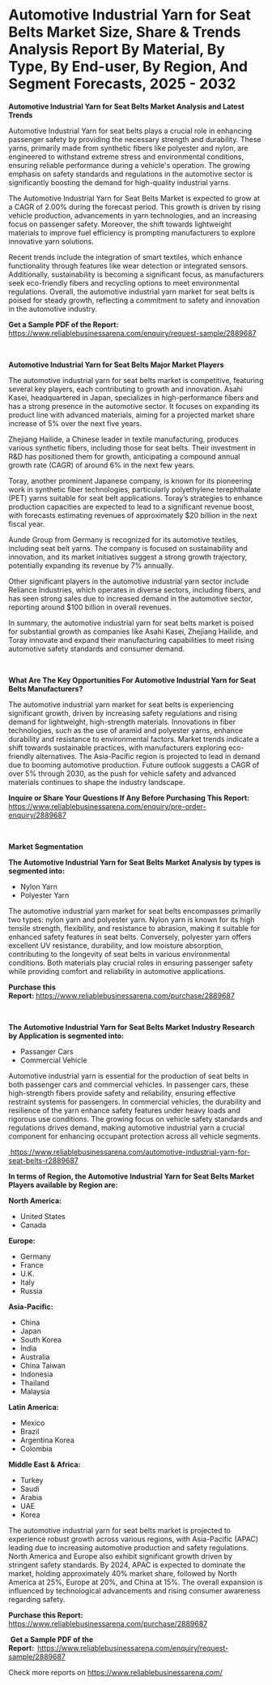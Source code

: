 <p><h1>Automotive Industrial Yarn for Seat Belts Market Size, Share & Trends Analysis Report By Material, By Type, By End-user, By Region, And Segment Forecasts, 2025 - 2032</h1></p><p><strong>Automotive Industrial Yarn for Seat Belts Market Analysis and Latest Trends</strong></p>
<p><p>Automotive Industrial Yarn for seat belts plays a crucial role in enhancing passenger safety by providing the necessary strength and durability. These yarns, primarily made from synthetic fibers like polyester and nylon, are engineered to withstand extreme stress and environmental conditions, ensuring reliable performance during a vehicle's operation. The growing emphasis on safety standards and regulations in the automotive sector is significantly boosting the demand for high-quality industrial yarns.</p><p>The Automotive Industrial Yarn for Seat Belts Market is expected to grow at a CAGR of 2.00% during the forecast period. This growth is driven by rising vehicle production, advancements in yarn technologies, and an increasing focus on passenger safety. Moreover, the shift towards lightweight materials to improve fuel efficiency is prompting manufacturers to explore innovative yarn solutions. </p><p>Recent trends include the integration of smart textiles, which enhance functionality through features like wear detection or integrated sensors. Additionally, sustainability is becoming a significant focus, as manufacturers seek eco-friendly fibers and recycling options to meet environmental regulations. Overall, the automotive industrial yarn market for seat belts is poised for steady growth, reflecting a commitment to safety and innovation in the automotive industry.</p></p>
<p><strong>Get a Sample PDF of the Report:&nbsp;</strong> <a href="https://www.reliablebusinessarena.com/enquiry/request-sample/2889687?utm_campaign=2645&utm_medium=2&utm_source=Github&utm_content=ia&utm_term=14032025&utm_id=automotive-industrial-yarn-for-seat-belts">https://www.reliablebusinessarena.com/enquiry/request-sample/2889687</a></p>
<p>&nbsp;</p>
<p><strong>Automotive Industrial Yarn for Seat Belts Major Market Players</strong></p>
<p><p>The automotive industrial yarn for seat belts market is competitive, featuring several key players, each contributing to growth and innovation. Asahi Kasei, headquartered in Japan, specializes in high-performance fibers and has a strong presence in the automotive sector. It focuses on expanding its product line with advanced materials, aiming for a projected market share increase of 5% over the next five years.</p><p>Zhejiang Hailide, a Chinese leader in textile manufacturing, produces various synthetic fibers, including those for seat belts. Their investment in R&D has positioned them for growth, anticipating a compound annual growth rate (CAGR) of around 6% in the next few years.</p><p>Toray, another prominent Japanese company, is known for its pioneering work in synthetic fiber technologies, particularly polyethylene terephthalate (PET) yarns suitable for seat belt applications. Toray’s strategies to enhance production capacities are expected to lead to a significant revenue boost, with forecasts estimating revenues of approximately $20 billion in the next fiscal year.</p><p>Aunde Group from Germany is recognized for its automotive textiles, including seat belt yarns. The company is focused on sustainability and innovation, and its market initiatives suggest a strong growth trajectory, potentially expanding its revenue by 7% annually.</p><p>Other significant players in the automotive industrial yarn sector include Reliance Industries, which operates in diverse sectors, including fibers, and has seen strong sales due to increased demand in the automotive sector, reporting around $100 billion in overall revenues.</p><p>In summary, the automotive industrial yarn for seat belts market is poised for substantial growth as companies like Asahi Kasei, Zhejiang Hailide, and Toray innovate and expand their manufacturing capabilities to meet rising automotive safety standards and consumer demand.</p></p>
<p>&nbsp;</p>
<p><strong>What Are The Key Opportunities For Automotive Industrial Yarn for Seat Belts Manufacturers?</strong></p>
<p><p>The automotive industrial yarn market for seat belts is experiencing significant growth, driven by increasing safety regulations and rising demand for lightweight, high-strength materials. Innovations in fiber technologies, such as the use of aramid and polyester yarns, enhance durability and resistance to environmental factors. Market trends indicate a shift towards sustainable practices, with manufacturers exploring eco-friendly alternatives. The Asia-Pacific region is projected to lead in demand due to booming automotive production. Future outlook suggests a CAGR of over 5% through 2030, as the push for vehicle safety and advanced materials continues to shape the industry landscape.</p></p>
<p><strong>Inquire or Share Your Questions If Any Before Purchasing This Report:</strong> <a href="https://www.reliablebusinessarena.com/enquiry/pre-order-enquiry/2889687?utm_campaign=2645&utm_medium=2&utm_source=Github&utm_content=ia&utm_term=14032025&utm_id=automotive-industrial-yarn-for-seat-belts">https://www.reliablebusinessarena.com/enquiry/pre-order-enquiry/2889687</a></p>
<p>&nbsp;</p>
<p><strong>Market Segmentation</strong></p>
<p><strong>The Automotive Industrial Yarn for Seat Belts Market Analysis by types is segmented into:</strong></p>
<p><ul><li>Nylon Yarn</li><li>Polyester Yarn</li></ul></p>
<p><p>The automotive industrial yarn market for seat belts encompasses primarily two types: nylon yarn and polyester yarn. Nylon yarn is known for its high tensile strength, flexibility, and resistance to abrasion, making it suitable for enhanced safety features in seat belts. Conversely, polyester yarn offers excellent UV resistance, durability, and low moisture absorption, contributing to the longevity of seat belts in various environmental conditions. Both materials play crucial roles in ensuring passenger safety while providing comfort and reliability in automotive applications.</p></p>
<p><strong>Purchase this Report:&nbsp;</strong><a href="https://www.reliablebusinessarena.com/purchase/2889687?utm_campaign=2645&utm_medium=2&utm_source=Github&utm_content=ia&utm_term=14032025&utm_id=automotive-industrial-yarn-for-seat-belts">https://www.reliablebusinessarena.com/purchase/2889687</a></p>
<p>&nbsp;</p>
<p><strong>The Automotive Industrial Yarn for Seat Belts Market Industry Research by Application is segmented into:</strong></p>
<p><ul><li>Passanger Cars</li><li>Commercial Vehicle</li></ul></p>
<p><p>Automotive industrial yarn is essential for the production of seat belts in both passenger cars and commercial vehicles. In passenger cars, these high-strength fibers provide safety and reliability, ensuring effective restraint systems for passengers. In commercial vehicles, the durability and resilience of the yarn enhance safety features under heavy loads and rigorous use conditions. The growing focus on vehicle safety standards and regulations drives demand, making automotive industrial yarn a crucial component for enhancing occupant protection across all vehicle segments.</p></p>
<p><a href="https://www.reliablebusinessarena.com/automotive-industrial-yarn-for-seat-belts-r2889687?utm_campaign=2645&utm_medium=2&utm_source=Github&utm_content=ia&utm_term=14032025&utm_id=automotive-industrial-yarn-for-seat-belts">&nbsp;https://www.reliablebusinessarena.com/automotive-industrial-yarn-for-seat-belts-r2889687</a></p>
<p><strong>In terms of Region, the Automotive Industrial Yarn for Seat Belts Market Players available by Region are:</strong></p>
<p>
    <p> <strong> North America: </strong>
        <ul>
            <li>United States</li>
            <li>Canada</li>
        </ul>
        </p> 
    <p> <strong> Europe: </strong>
        <ul>
            <li>Germany</li>
            <li>France</li>
            <li>U.K.</li>
            <li>Italy</li>
            <li>Russia</li>
        </ul>
        </p> 
    <p> <strong> Asia-Pacific: </strong>
        <ul>
            <li>China</li>
            <li>Japan</li>
            <li>South Korea</li>
            <li>India</li>
            <li>Australia</li>
            <li>China Taiwan</li>
            <li>Indonesia</li>
            <li>Thailand</li>
            <li>Malaysia</li>
        </ul>
        </p> 
    <p> <strong> Latin America: </strong>
        <ul>
            <li>Mexico</li>
            <li>Brazil</li>
            <li>Argentina Korea</li>
            <li>Colombia</li>
        </ul>
        </p> 
    <p> <strong> Middle East & Africa: </strong>
        <ul>
            <li>Turkey</li>
            <li>Saudi</li>
            <li>Arabia</li>
            <li>UAE</li>
            <li>Korea</li>
        </ul>
    </p>
    </p>
<p><p>The automotive industrial yarn for seat belts market is projected to experience robust growth across various regions, with Asia-Pacific (APAC) leading due to increasing automotive production and safety regulations. North America and Europe also exhibit significant growth driven by stringent safety standards. By 2024, APAC is expected to dominate the market, holding approximately 40% market share, followed by North America at 25%, Europe at 20%, and China at 15%. The overall expansion is influenced by technological advancements and rising consumer awareness regarding safety.</p></p>
<p><strong>Purchase this Report: </strong><a href="https://www.reliablebusinessarena.com/purchase/2889687?utm_campaign=2645&utm_medium=2&utm_source=Github&utm_content=ia&utm_term=14032025&utm_id=automotive-industrial-yarn-for-seat-belts">https://www.reliablebusinessarena.com/purchase/2889687</a></p>
<p>&nbsp;<strong>Get a Sample PDF of the Report:&nbsp;&nbsp;</strong><a href="https://www.reliablebusinessarena.com/enquiry/request-sample/2889687?utm_campaign=2645&utm_medium=2&utm_source=Github&utm_content=ia&utm_term=14032025&utm_id=automotive-industrial-yarn-for-seat-belts">https://www.reliablebusinessarena.com/enquiry/request-sample/2889687</a></p>
<p><strong></strong></p>
<p>Check more reports on <a href="https://www.reliablebusinessarena.com/?utm_campaign=2645&utm_medium=2&utm_source=Github&utm_content=ia&utm_term=14032025&utm_id=automotive-industrial-yarn-for-seat-belts">https://www.reliablebusinessarena.com/</a></p>